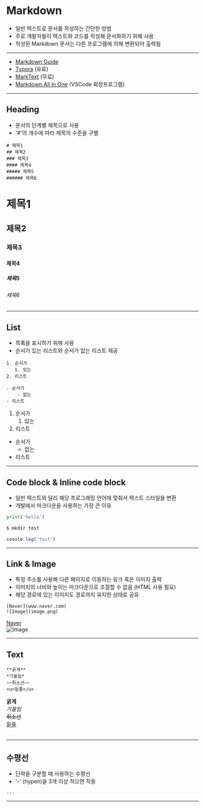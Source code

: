 # Markdown
- 일반 텍스트로 문서를 작성하는 간단한 방법
- 주로 개발자들이 텍스트와 코드를 작성해 문서화하기 위해 사용
- 작성된 Markdown 문서는 다른 프로그램에 의해 변환되어 출력됨
---
- [Markdown Guide](https://www.markdownguide.org/basic-syntax/)
- [Typora](https://typora.io/) (유료)
- [MarkText](https://github.com/marktext/marktext#download-and-installation) (무료)
- [Markdown All in One](https://marketplace.visualstudio.com/items?itemName=yzhang.markdown-all-in-one) (VSCode 확장프로그램)
---
## Heading
- 문서의 단계별 제목으로 사용
- '#'의 개수에 따라 제목의 수준을 구별
```
# 제목1
## 제목2
### 제목3
#### 제목4
##### 제목5
###### 제목6
```
# 제목1
## 제목2
### 제목3
#### 제목4
##### 제목5
###### 제목6
---
## List
- 목록을 표시하기 위해 사용
- 순서가 있는 리스트와 순서가 없는 리스트 제공
```
1. 순서가
   1. 있는
2. 리스트

- 순서가
    - 없는
- 리스트
```
1. 순서가
   1. 있는
2. 리스트

- 순서가
    - 없는
- 리스트
---
## Code block & Inline code block
- 일반 텍스트와 달리 해당 프로그래밍 언어에 맞춰서 텍스트 스타일을 변환
- 개발에서 마크다운을 사용하는 가장 큰 이유

```python
print('hello')
```
```bash
$ mkdir test
```
```javascript
cosole.log('test')
```
---
## Link & Image
- 특정 주소를 사용해 다른 페이지로 이동하는 링크 혹은 이미지 출력
- 이미지의 너비와 높이는 마크다운으로 조절할 수 없음 (HTML 사용 필요)
- 해당 경로에 있는 이미지도 경로까지 유지한 상태로 공유
```
[Naver](www.naver.com)   
![Image](image.png)
```
[Naver](www.naver.com)    
![Image](image.png)  

---
## Text
```
**굵게**
*기울임*
~~취소선~~
<u>밑줄</u>
```
**굵게**  
*기울임*  
~~취소선~~  
<u>밑줄</u>  
<br>

---
## 수평선
- 단락을 구분할 때 사용하는 수평선
- '-' (hypen)을 3개 이상 적으면 작동
```
---
```
---